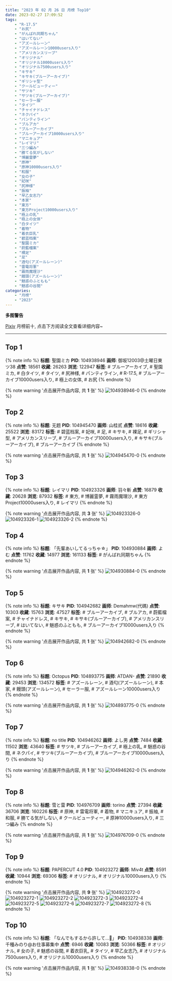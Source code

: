 ```yaml
---
title: "2023 年 02 月 26 日 月榜 Top10"
date: 2023-02-27 17:09:52
tags:
    - "R-17.5"
    - "お尻"
    - "がんばれ同期ちゃん"
    - "はいてない"
    - "アズールレーン"
    - "アズールレーン10000users入り"
    - "アメリカンスリーブ"
    - "オリジナル"
    - "オリジナル10000users入り"
    - "オリジナル7500users入り"
    - "キサキ"
    - "キサキ(ブルーアーカイブ)"
    - "ギリシャ型"
    - "クールビューティー"
    - "サツキ"
    - "サツキ(ブルーアーカイブ)"
    - "セーラー服"
    - "タイツ"
    - "チャイナドレス"
    - "ネクパイ"
    - "パンティライン"
    - "ブルアカ"
    - "ブルーアーカイブ"
    - "ブルーアーカイブ10000users入り"
    - "マニキュア"
    - "レイマリ"
    - "三つ編み"
    - "勝てる気がしない"
    - "博麗霊夢"
    - "原神"
    - "原神10000users入り"
    - "和服"
    - "女の子"
    - "妃咲"
    - "尻神様"
    - "振袖"
    - "早乙女志乃"
    - "本家"
    - "東方"
    - "東方Project10000users入り"
    - "極上の乳"
    - "極上の女体"
    - "白タイツ"
    - "着物"
    - "着衣巨乳"
    - "碧蓝档案"
    - "聖園ミカ"
    - "蔚藍檔案"
    - "裸足"
    - "足"
    - "酒匂(アズールレーン)"
    - "雷電将軍"
    - "霧雨魔理沙"
    - "饅頭(アズールレーン)"
    - "魅惑のふともも"
    - "魅惑の谷間"
categories:
    - "月榜"
    - "2023"
---
```


<i class="fa fa-triangle-exclamation"></i>**多图警告**<i class="fa fa-triangle-exclamation"></i>

[Pixiv](https://www.pixiv.net/) 月榜前十, 点击下方阅读全文查看详细内容~

<!-- more -->

---

## Top 1

{% note info %}
**标题**: 聖園ミカ
**PID**: 104938946 **画师**: 御坂12003@土曜日東ツ38
**点赞**: 18561 **收藏**: 26263 **浏览**: 122947
**标签**: # ブルーアーカイブ, # 聖園ミカ, # 白タイツ, # タイツ, # 尻神様, # パンティライン, # R-17.5, # ブルーアーカイブ10000users入り, # 極上の女体, # お尻
{% endnote %}

{% note warning '点击展开作品内容, 共 **1** 张' %}
![104938946-0](https://i.pixiv.re/img-original/img/2023/01/30/17/47/48/104938946_p0.jpg)
{% endnote %}

## Top 2

{% note info %}
**标题**: 无题
**PID**: 104945470 **画师**: 山桂贰
**点赞**: 18616 **收藏**: 25522 **浏览**: 83172
**标签**: # 碧蓝档案, # 妃咲, # 足, # キサキ, # 裸足, # ギリシャ型, # アメリカンスリーブ, # ブルーアーカイブ10000users入り, # キサキ(ブルーアーカイブ), # ブルーアーカイブ
{% endnote %}

{% note warning '点击展开作品内容, 共 **1** 张' %}
![104945470-0](https://i.pixiv.re/img-original/img/2023/01/30/21/48/13/104945470_p0.jpg)
{% endnote %}

## Top 3

{% note info %}
**标题**: レイマリ
**PID**: 104923326 **画师**: 羽々斬
**点赞**: 16879 **收藏**: 20628 **浏览**: 87932
**标签**: # 東方, # 博麗霊夢, # 霧雨魔理沙, # 東方Project10000users入り, # レイマリ
{% endnote %}

{% note warning '点击展开作品内容, 共 **3** 张' %}
![104923326-0](https://i.pixiv.re/img-original/img/2023/01/30/00/01/44/104923326_p0.png)
![104923326-1](https://i.pixiv.re/img-original/img/2023/01/30/00/01/44/104923326_p1.png)
![104923326-2](https://i.pixiv.re/img-original/img/2023/01/30/00/01/44/104923326_p2.png)
{% endnote %}

## Top 4

{% note info %}
**标题**: 「先輩あいしてるっちゃ☆」
**PID**: 104930884 **画师**: よむ
**点赞**: 11762 **收藏**: 14977 **浏览**: 161133
**标签**: # がんばれ同期ちゃん
{% endnote %}

{% note warning '点击展开作品内容, 共 **1** 张' %}
![104930884-0](https://i.pixiv.re/img-original/img/2023/01/30/08/06/13/104930884_p0.png)
{% endnote %}

## Top 5

{% note info %}
**标题**: キサキ
**PID**: 104942682 **画师**: Demahmw(代碼)
**点赞**: 10303 **收藏**: 15763 **浏览**: 47527
**标签**: # ブルーアーカイブ, # ブルアカ, # 蔚藍檔案, # チャイナドレス, # キサキ, # キサキ(ブルーアーカイブ), # アメリカンスリーブ, # はいてない, # 魅惑のふともも, # ブルーアーカイブ10000users入り
{% endnote %}

{% note warning '点击展开作品内容, 共 **1** 张' %}
![104942682-0](https://i.pixiv.re/img-original/img/2023/01/30/20/17/47/104942682_p0.jpg)
{% endnote %}

## Top 6

{% note info %}
**标题**: Octopus
**PID**: 104893775 **画师**: ATDAN-
**点赞**: 21890 **收藏**: 29453 **浏览**: 134572
**标签**: # アズールレーン, # 酒匂(アズールレーン), # 本家, # 饅頭(アズールレーン), # セーラー服, # アズールレーン10000users入り
{% endnote %}

{% note warning '点击展开作品内容, 共 **1** 张' %}
![104893775-0](https://i.pixiv.re/img-original/img/2023/01/29/01/34/33/104893775_p0.jpg)
{% endnote %}

## Top 7

{% note info %}
**标题**: no title
**PID**: 104946262 **画师**: よし男
**点赞**: 7484 **收藏**: 11502 **浏览**: 43640
**标签**: # サツキ, # ブルーアーカイブ, # 極上の乳, # 魅惑の谷間, # ネクパイ, # サツキ(ブルーアーカイブ), # ブルーアーカイブ10000users入り
{% endnote %}

{% note warning '点击展开作品内容, 共 **1** 张' %}
![104946262-0](https://i.pixiv.re/img-original/img/2023/01/30/22/11/58/104946262_p0.jpg)
{% endnote %}

## Top 8

{% note info %}
**标题**: 雪と雷
**PID**: 104976709 **画师**: torino
**点赞**: 27394 **收藏**: 36706 **浏览**: 160226
**标签**: # 原神, # 雷電将軍, # 着物, # マニキュア, # 振袖, # 和服, # 勝てる気がしない, # クールビューティー, # 原神10000users入り, # 三つ編み
{% endnote %}

{% note warning '点击展开作品内容, 共 **1** 张' %}
![104976709-0](https://i.pixiv.re/img-original/img/2023/02/01/00/00/41/104976709_p0.jpg)
{% endnote %}

## Top 9

{% note info %}
**标题**: PAPERCUT 4.0
**PID**: 104923272 **画师**: Miv4t
**点赞**: 8591 **收藏**: 10944 **浏览**: 69306
**标签**: # オリジナル, # オリジナル10000users入り
{% endnote %}

{% note warning '点击展开作品内容, 共 **9** 张' %}
![104923272-0](https://i.pixiv.re/img-original/img/2023/01/30/00/01/17/104923272_p0.jpg)
![104923272-1](https://i.pixiv.re/img-original/img/2023/01/30/00/01/17/104923272_p1.jpg)
![104923272-2](https://i.pixiv.re/img-original/img/2023/01/30/00/01/17/104923272_p2.jpg)
![104923272-3](https://i.pixiv.re/img-original/img/2023/01/30/00/01/17/104923272_p3.jpg)
![104923272-4](https://i.pixiv.re/img-original/img/2023/01/30/00/01/17/104923272_p4.jpg)
![104923272-5](https://i.pixiv.re/img-original/img/2023/01/30/00/01/17/104923272_p5.jpg)
![104923272-6](https://i.pixiv.re/img-original/img/2023/01/30/00/01/17/104923272_p6.jpg)
![104923272-7](https://i.pixiv.re/img-original/img/2023/01/30/00/01/17/104923272_p7.jpg)
![104923272-8](https://i.pixiv.re/img-original/img/2023/01/30/00/01/17/104923272_p8.jpg)
{% endnote %}

## Top 10

{% note info %}
**标题**: 「なんでもするから許して…🥺」
**PID**: 104938338 **画师**: 千種みのり@お仕事募集中
**点赞**: 6946 **收藏**: 10083 **浏览**: 50366
**标签**: # オリジナル, # 女の子, # 魅惑の谷間, # 着衣巨乳, # タイツ, # 早乙女志乃, # オリジナル7500users入り, # オリジナル10000users入り
{% endnote %}

{% note warning '点击展开作品内容, 共 **1** 张' %}
![104938338-0](https://i.pixiv.re/img-original/img/2023/01/30/17/12/38/104938338_p0.jpg)
{% endnote %}
